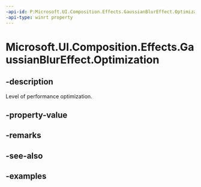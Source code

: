 ```yaml
---
-api-id: P:Microsoft.UI.Composition.Effects.GaussianBlurEffect.Optimization
-api-type: winrt property
---
```


<!-- Property syntax.
public EffectOptimization Optimization { get;  set; }
-->

# Microsoft.UI.Composition.Effects.GaussianBlurEffect.Optimization

## -description
Level of performance optimization.

## -property-value

## -remarks

## -see-also

## -examples

